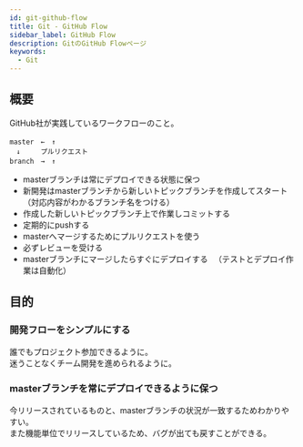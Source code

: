 ```yaml
---
id: git-github-flow
title: Git - GitHub Flow
sidebar_label: GitHub Flow
description: GitのGitHub Flowページ
keywords:
  - Git
---
```


## 概要
GitHub社が実践しているワークフローのこと。
```
master　←　↑
　↓　　　プルリクエスト
branch　→　↑
```

- masterブランチは常にデプロイできる状態に保つ
- 新開発はmasterブランチから新しいトピックブランチを作成してスタート（対応内容がわかるブランチ名をつける）
- 作成した新しいトピックブランチ上で作業しコミットする
- 定期的にpushする
- masterへマージするためにプルリクエストを使う
- 必ずレビューを受ける
- masterブランチにマージしたらすぐにデプロイする
　（テストとデプロイ作業は自動化）

## 目的
### 開発フローをシンプルにする
誰でもプロジェクト参加できるように。  
迷うことなくチーム開発を進められるように。

### masterブランチを常にデプロイできるように保つ
今リリースされているものと、masterブランチの状況が一致するためわかりやすい。  
また機能単位でリリースしているため、バグが出ても戻すことができる。